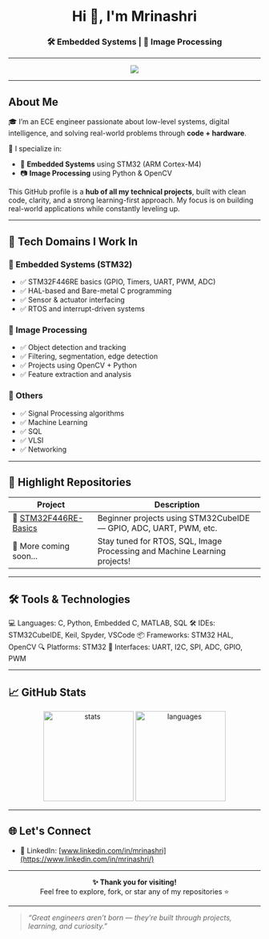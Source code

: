 <h1 align="center">Hi 👋, I'm Mrinashri</h1>
<h3 align="center">🛠️ Embedded Systems | 🧠 Image Processing</h3>

---

<p align="center">
  <img src="https://readme-typing-svg.herokuapp.com?font=Fira+Code&size=20&duration=2000&pause=1000&center=true&vCenter=true&color=2ECC71&width=800&lines=Welcome+to+My+Project+Hub!;I+build+embedded+solutions+on+STM32.;I+explore+image+processing+with+OpenCV.;Learning+by+building.+One+project+at+a+time."/>
</p>

---

## About Me

🎓 I’m an ECE engineer passionate about low-level systems, digital intelligence, and solving real-world problems through **code + hardware**.

🔬 I specialize in:
- 🧠 **Embedded Systems** using STM32 (ARM Cortex-M4)
- 📷 **Image Processing** using Python & OpenCV

This GitHub profile is a **hub of all my technical projects**, built with clean code, clarity, and a strong learning-first approach. My focus is on building real-world applications while constantly leveling up.

---

## 🔧 Tech Domains I Work In

### 🔹 Embedded Systems (STM32)
- ✅ STM32F446RE basics (GPIO, Timers, UART, PWM, ADC)
- ✅ HAL-based and Bare-metal C programming
- ✅ Sensor & actuator interfacing
- ✅ RTOS and interrupt-driven systems

### 🔹 Image Processing
- ✅ Object detection and tracking
- ✅ Filtering, segmentation, edge detection
- ✅ Projects using OpenCV + Python
- ✅ Feature extraction and analysis

### 🔹 Others
- ✅ Signal Processing algorithms
- ✅ Machine Learning
- ✅ SQL
- ✅ VLSI
- ✅ Networking

---

## 🌟 Highlight Repositories

| Project | Description |
|--------|-------------|
| 🔹 [STM32F446RE-Basics](https://github.com/mrinashri/STM32F446RE) | Beginner projects using STM32CubeIDE — GPIO, ADC, UART, PWM, etc. |
| 🔹 More coming soon... | Stay tuned for RTOS, SQL, Image Processing and Machine Learning projects! |

---

## 🛠️ Tools & Technologies

💻 Languages: C, Python, Embedded C, MATLAB, SQL
🛠️ IDEs: STM32CubeIDE, Keil, Spyder, VSCode
📦 Frameworks: STM32 HAL, OpenCV
🔍 Platforms: STM32
📡 Interfaces: UART, I2C, SPI, ADC, GPIO, PWM


---

## 📈 GitHub Stats

<p align="center">
  <img src="https://github-readme-stats.vercel.app/api?username=mrinashri&show_icons=true&theme=tokyonight" alt="stats" height="180"/>
  <img src="https://github-readme-stats.vercel.app/api/top-langs/?username=mrinashri&layout=compact&theme=tokyonight" alt="languages" height="180"/>
</p>

---

## 🌐 Let's Connect

- 💼 LinkedIn: [www.linkedin.com/in/mrinashri](https://www.linkedin.com/in/mrinashri/)

---

<p align="center"><b>✨ Thank you for visiting!</b><br>Feel free to explore, fork, or star any of my repositories ⭐</p>

---

> _“Great engineers aren’t born — they’re built through projects, learning, and curiosity.”_
